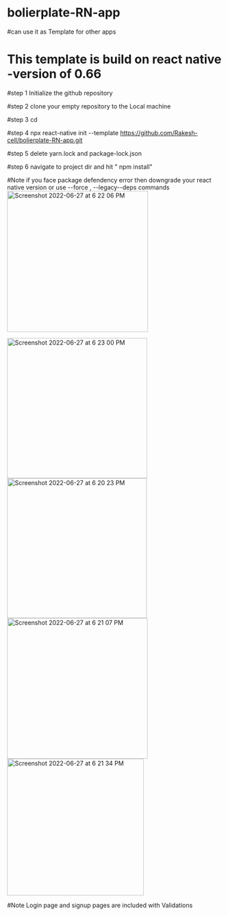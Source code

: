 # bolierplate-RN-app
#can use it as Template for other apps 
# This template is build on react native -version of 0.66

#step 1
Initialize the github repository

#step 2
clone your empty repository to the Local machine

#step 3
cd <your repository folder>

#step 4
npx react-native init <your new project name>  --template https://github.com/Rakesh-cell/bolierplate-RN-app.git 

#step 5
delete yarn.lock and package-lock.json 

#step 6
navigate to project dir and hit " npm install"

#Note if you face package defendency error then downgrade your react native version or use --force , --legacy--deps commands
<img width="329" alt="Screenshot 2022-06-27 at 6 22 06 PM" src="https://user-images.githubusercontent.com/55280274/175946333-9bca46f5-35b7-47fc-b0ea-9cf59b88a59c.png">

<img width="327" alt="Screenshot 2022-06-27 at 6 23 00 PM" src="https://user-images.githubusercontent.com/55280274/175946969-84f629ec-8f4e-44d9-a15a-153c69db534a.png">
<img width="326" alt="Screenshot 2022-06-27 at 6 20 23 PM" src="https://user-images.githubusercontent.com/55280274/175947045-fd67b76d-916d-4b6d-ae80-281d03892785.png">
<img width="328" alt="Screenshot 2022-06-27 at 6 21 07 PM" src="https://user-images.githubusercontent.com/55280274/175947081-54871529-5529-4d39-86d0-b06f4930a0af.png">
<img width="319" alt="Screenshot 2022-06-27 at 6 21 34 PM" src="https://user-images.githubusercontent.com/55280274/175947377-db19a731-cf34-4692-b059-fccf88d3b5c4.png">

#Note Login page and signup pages are included with Validations


